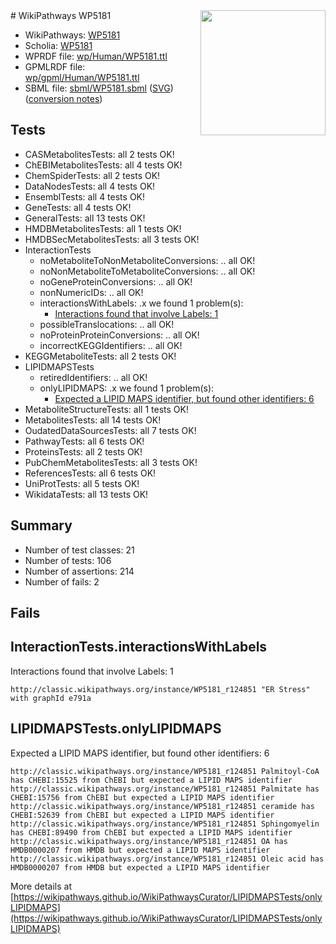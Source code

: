 <img style="float: right; width: 200px" src="../logo.png" />
# WikiPathways WP5181

* WikiPathways: [WP5181](https://identifiers.org/wikipathways:WP5181)
* Scholia: [WP5181](https://scholia.toolforge.org/wikipathways/WP5181)
* WPRDF file: [wp/Human/WP5181.ttl](../wp/Human/WP5181.ttl)
* GPMLRDF file: [wp/gpml/Human/WP5181.ttl](../wp/gpml/Human/WP5181.ttl)
* SBML file: [sbml/WP5181.sbml](../sbml/WP5181.sbml) ([SVG](../sbml/WP5181.svg)) ([conversion notes](../sbml/WP5181.txt))

## Tests
* CASMetabolitesTests: all 2 tests OK!
* ChEBIMetabolitesTests: all 4 tests OK!
* ChemSpiderTests: all 2 tests OK!
* DataNodesTests: all 4 tests OK!
* EnsemblTests: all 4 tests OK!
* GeneTests: all 4 tests OK!
* GeneralTests: all 13 tests OK!
* HMDBMetabolitesTests: all 1 tests OK!
* HMDBSecMetabolitesTests: all 3 tests OK!
* InteractionTests
    * noMetaboliteToNonMetaboliteConversions: .. all OK!
    * noNonMetaboliteToMetaboliteConversions: .. all OK!
    * noGeneProteinConversions: .. all OK!
    * nonNumericIDs: .. all OK!
    * interactionsWithLabels: .x we found 1 problem(s):
        * [Interactions found that involve Labels: 1](#630d2678)
    * possibleTranslocations: .. all OK!
    * noProteinProteinConversions: .. all OK!
    * incorrectKEGGIdentifiers: .. all OK!
* KEGGMetaboliteTests: all 2 tests OK!
* LIPIDMAPSTests
    * retiredIdentifiers: .. all OK!
    * onlyLIPIDMAPS: .x we found 1 problem(s):
        * [Expected a LIPID MAPS identifier, but found other identifiers: 6](#48cc60bd)
* MetaboliteStructureTests: all 1 tests OK!
* MetabolitesTests: all 14 tests OK!
* OudatedDataSourcesTests: all 7 tests OK!
* PathwayTests: all 6 tests OK!
* ProteinsTests: all 2 tests OK!
* PubChemMetabolitesTests: all 3 tests OK!
* ReferencesTests: all 6 tests OK!
* UniProtTests: all 5 tests OK!
* WikidataTests: all 13 tests OK!


## Summary

* Number of test classes: 21
* Number of tests: 106
* Number of assertions: 214
* Number of fails: 2

## Fails

<a name="630d2678" />

## InteractionTests.interactionsWithLabels

Interactions found that involve Labels: 1
```
http://classic.wikipathways.org/instance/WP5181_r124851 "ER Stress" with graphId e791a
```

<a name="48cc60bd" />

## LIPIDMAPSTests.onlyLIPIDMAPS

Expected a LIPID MAPS identifier, but found other identifiers: 6
```
http://classic.wikipathways.org/instance/WP5181_r124851 Palmitoyl-CoA has CHEBI:15525 from ChEBI but expected a LIPID MAPS identifier
http://classic.wikipathways.org/instance/WP5181_r124851 Palmitate has CHEBI:15756 from ChEBI but expected a LIPID MAPS identifier
http://classic.wikipathways.org/instance/WP5181_r124851 ceramide has CHEBI:52639 from ChEBI but expected a LIPID MAPS identifier
http://classic.wikipathways.org/instance/WP5181_r124851 Sphingomyelin has CHEBI:89490 from ChEBI but expected a LIPID MAPS identifier
http://classic.wikipathways.org/instance/WP5181_r124851 OA has HMDB0000207 from HMDB but expected a LIPID MAPS identifier
http://classic.wikipathways.org/instance/WP5181_r124851 Oleic acid has HMDB0000207 from HMDB but expected a LIPID MAPS identifier
```

More details at [https://wikipathways.github.io/WikiPathwaysCurator/LIPIDMAPSTests/onlyLIPIDMAPS](https://wikipathways.github.io/WikiPathwaysCurator/LIPIDMAPSTests/onlyLIPIDMAPS)

